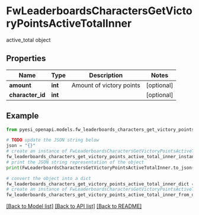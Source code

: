 # FwLeaderboardsCharactersGetVictoryPointsActiveTotalInner

active_total object

## Properties

Name | Type | Description | Notes
------------ | ------------- | ------------- | -------------
**amount** | **int** | Amount of victory points | [optional] 
**character_id** | **int** |  | [optional] 

## Example

```python
from pyesi_openapi.models.fw_leaderboards_characters_get_victory_points_active_total_inner import FwLeaderboardsCharactersGetVictoryPointsActiveTotalInner

# TODO update the JSON string below
json = "{}"
# create an instance of FwLeaderboardsCharactersGetVictoryPointsActiveTotalInner from a JSON string
fw_leaderboards_characters_get_victory_points_active_total_inner_instance = FwLeaderboardsCharactersGetVictoryPointsActiveTotalInner.from_json(json)
# print the JSON string representation of the object
print(FwLeaderboardsCharactersGetVictoryPointsActiveTotalInner.to_json())

# convert the object into a dict
fw_leaderboards_characters_get_victory_points_active_total_inner_dict = fw_leaderboards_characters_get_victory_points_active_total_inner_instance.to_dict()
# create an instance of FwLeaderboardsCharactersGetVictoryPointsActiveTotalInner from a dict
fw_leaderboards_characters_get_victory_points_active_total_inner_from_dict = FwLeaderboardsCharactersGetVictoryPointsActiveTotalInner.from_dict(fw_leaderboards_characters_get_victory_points_active_total_inner_dict)
```
[[Back to Model list]](../README.md#documentation-for-models) [[Back to API list]](../README.md#documentation-for-api-endpoints) [[Back to README]](../README.md)


